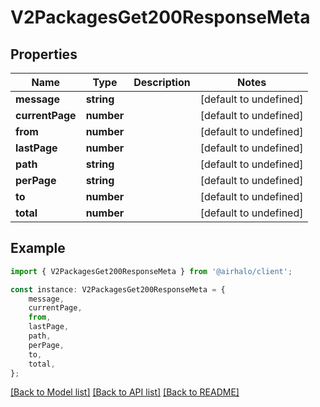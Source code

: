 # V2PackagesGet200ResponseMeta


## Properties

Name | Type | Description | Notes
------------ | ------------- | ------------- | -------------
**message** | **string** |  | [default to undefined]
**currentPage** | **number** |  | [default to undefined]
**from** | **number** |  | [default to undefined]
**lastPage** | **number** |  | [default to undefined]
**path** | **string** |  | [default to undefined]
**perPage** | **string** |  | [default to undefined]
**to** | **number** |  | [default to undefined]
**total** | **number** |  | [default to undefined]

## Example

```typescript
import { V2PackagesGet200ResponseMeta } from '@airhalo/client';

const instance: V2PackagesGet200ResponseMeta = {
    message,
    currentPage,
    from,
    lastPage,
    path,
    perPage,
    to,
    total,
};
```

[[Back to Model list]](../README.md#documentation-for-models) [[Back to API list]](../README.md#documentation-for-api-endpoints) [[Back to README]](../README.md)
